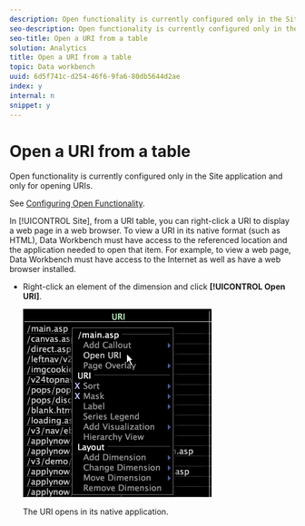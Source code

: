 ```yaml
---
description: Open functionality is currently configured only in the Site application and only for opening URIs.
seo-description: Open functionality is currently configured only in the Site application and only for opening URIs.
seo-title: Open a URI from a table
solution: Analytics
title: Open a URI from a table
topic: Data workbench
uuid: 6d5f741c-d254-46f6-9fa6-80db5644d2ae
index: y
internal: n
snippet: y
---
```


# Open a URI from a table

Open functionality is currently configured only in the Site application and only for opening URIs.

See [Configuring Open Functionality](../../../data-workbench-client/c-intf-anlys-ftrs/c-config-open-funct.md#concept_854E6DC8BEF34E6AA4CCFB7A8929AF4D).

In [!UICONTROL Site], from a URI table, you can right-click a URI to display a web page in a web browser. To view a URI in its native format (such as HTML), Data Workbench must have access to the referenced location and the application needed to open that item. For example, to view a web page, Data Workbench must have access to the Internet as well as have a web browser installed.

* Right-click an element of the dimension and click **[!UICONTROL Open URI]**.

  ![](assets/mnu_Table_OpenURI.png)

  The URI opens in its native application.

